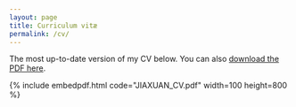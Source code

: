```yaml
---
layout: page
title: Curriculum vitæ
permalink: /cv/
---
```


The most up-to-date version of my CV below. You can also [download the PDF here](https://github.com/AstroJacobLi/astrojacobli.github.io/raw/master/JIAXUAN_CV.pdf).

{% include embedpdf.html code="JIAXUAN_CV.pdf" width=100 height=800 %}


